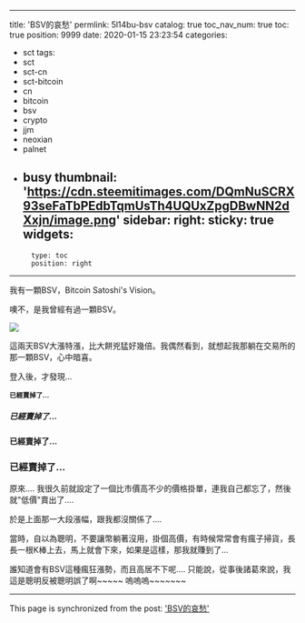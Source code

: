
---
title: 'BSV的哀愁'
permlink: 5l14bu-bsv
catalog: true
toc_nav_num: true
toc: true
position: 9999
date: 2020-01-15 23:23:54
categories:
- sct
tags:
- sct
- sct-cn
- sct-bitcoin
- cn
- bitcoin
- bsv
- crypto
- jjm
- neoxian
- palnet
- busy
thumbnail: 'https://cdn.steemitimages.com/DQmNuSCRX93seFaTbPEdbTqmUsTh4UQUxZpgDBwNN2dXxjn/image.png'
sidebar:
    right:
        sticky: true
widgets:
    -
        type: toc
        position: right
---


我有一顆BSV，Bitcoin Satoshi's Vision。 

噢不，是我曾經有過一顆BSV。

![](https://cdn.steemitimages.com/DQmNuSCRX93seFaTbPEdbTqmUsTh4UQUxZpgDBwNN2dXxjn/image.png)

這兩天BSV大漲特漲，比大餅兇猛好幾倍。我偶然看到，就想起我那躺在交易所的那一顆BSV，心中暗喜。

登入後，才發現...

<sub>**已經賣掉了...**</sub>

<h5>已經賣掉了...</h5>

<h4>已經賣掉了...</h4>

<h3>已經賣掉了...</h3>

原來.... 我很久前就設定了一個比市價高不少的價格掛單，連我自己都忘了，然後就"低價"賣出了.... 

於是上面那一大段漲幅，跟我都沒關係了.... 

當時，自以為聰明，不要讓幣躺著沒用，掛個高價，有時候常常會有瘋子掃貨，長長一根K棒上去，馬上就會下來，如果是這樣，那我就賺到了...

誰知道會有BSV這種瘋狂漲勢，而且高居不下呢.... 只能說，從事後諸葛來說，我這是聰明反被聰明誤了啊~~~~~ 嗚嗚嗚~~~~~~~

- - -

This page is synchronized from the post: ['BSV的哀愁'](https://steemit.com/@deanliu/5l14bu-bsv)
